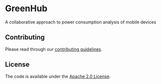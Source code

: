 # GreenHub

A collaborative approach to power consumption analysis of mobile devices

## Contributing

Please read through our [contributing guidelines](CONTRIBUTING.md).

## License

The code is available under the [Apache 2.0 License](LICENSE).
